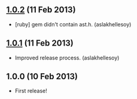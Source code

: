 ## [1.0.2](https://github.com/cucumber/bool/compare/v1.0.1...v1.0.2) (11 Feb 2013)

* [ruby] gem didn't contain ast.h. (aslakhellesoy)

## [1.0.1](https://github.com/cucumber/bool/compare/v1.0.0...v1.0.1) (11 Feb 2013)

* Improved release process. (aslakhellesoy)

## 1.0.0 (10 Feb 2013)

* First release!
